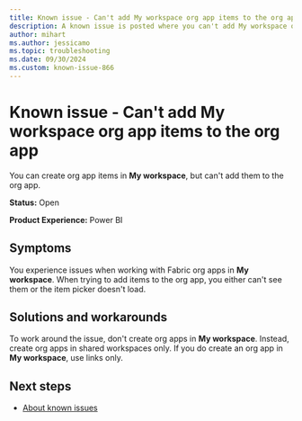 ```yaml
---
title: Known issue - Can't add My workspace org app items to the org app
description: A known issue is posted where you can't add My workspace org app items to the org app.
author: mihart
ms.author: jessicamo
ms.topic: troubleshooting  
ms.date: 09/30/2024
ms.custom: known-issue-866
---
```


# Known issue - Can't add My workspace org app items to the org app

You can create org app items in **My workspace**, but can't add them to the org app.

**Status:** Open

**Product Experience:** Power BI

## Symptoms

You experience issues when working with Fabric org apps in **My workspace**. When trying to add items to the org app, you either can't see them or the item picker doesn't load.

## Solutions and workarounds

To work around the issue, don't create org apps in **My workspace**. Instead, create org apps in shared workspaces only. If you do create an org app in **My workspace**, use links only.

## Next steps

- [About known issues](https://support.fabric.microsoft.com/known-issues)
